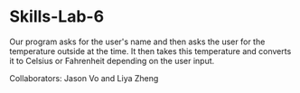 # Skills-Lab-6
Our program asks for the user's name and then asks the user for the temperature outside at the time. It then takes this temperature and converts it to Celsius or Fahrenheit depending on the user input.

Collaborators: Jason Vo and Liya Zheng

